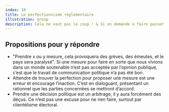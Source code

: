 ```yaml
---
index: 10
title: Le perfectionnisme réglementaire
illustration: group
description: Cela ne vaut pas le coup ! & Si on demande à faire passer cette mesure maintenant, il y aura des grèves qui vont paralyser le pays. & Attention aux gilets jaunes !
---
```


## Propositions pour y répondre

- "Prendre x ou y mesure, cela provoquera des grèves, des émeutes, et le pays sera paralysé". Si une mesure pour faire en sorte que nous vivions dans un monde soutenable n’est pas acceptée par l’opinion publique, c’est que le travail de communication politique n’a pas été bon.
- Attendre de trouver la perfection pour proposer une mesure est une erreur et encourage l’inaction. C’est en dialoguant, présentant un rationnel que les parties concernées se mettront d’accord.
- Prendre une décision politique est un arbitrage, il y aura forcément des déçus. Ce n’est pas une excuse pour ne rien faire, surtout par clientélisme électoral.